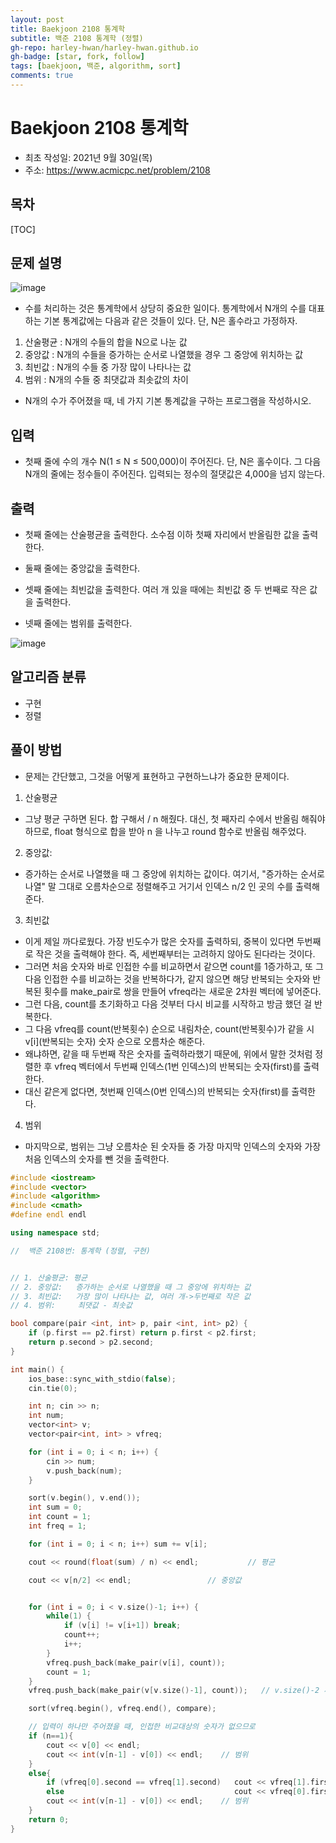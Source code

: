 ```yaml
---
layout: post
title: Baekjoon 2108 통계학
subtitle: 백준 2108 통계학 (정렬)
gh-repo: harley-hwan/harley-hwan.github.io
gh-badge: [star, fork, follow]
tags: [baekjoon, 백준, algorithm, sort]
comments: true
---
```


# Baekjoon 2108 통계학

- 최초 작성일: 2021년 9월 30일(목)
- 주소: <https://www.acmicpc.net/problem/2108>

## 목차
[TOC]

## 문제 설명
![image](https://user-images.githubusercontent.com/68185569/135301978-78dcb4a7-4112-4599-b91c-b207bb1edb7f.png)


- 수를 처리하는 것은 통계학에서 상당히 중요한 일이다. 통계학에서 N개의 수를 대표하는 기본 통계값에는 다음과 같은 것들이 있다. 단, N은 홀수라고 가정하자.

1. 산술평균 : N개의 수들의 합을 N으로 나눈 값
2. 중앙값 : N개의 수들을 증가하는 순서로 나열했을 경우 그 중앙에 위치하는 값
3. 최빈값 : N개의 수들 중 가장 많이 나타나는 값
4. 범위 : N개의 수들 중 최댓값과 최솟값의 차이

- N개의 수가 주어졌을 때, 네 가지 기본 통계값을 구하는 프로그램을 작성하시오.

## 입력
- 첫째 줄에 수의 개수 N(1 ≤ N ≤ 500,000)이 주어진다. 단, N은 홀수이다. 그 다음 N개의 줄에는 정수들이 주어진다. 입력되는 정수의 절댓값은 4,000을 넘지 않는다.

## 출력

- 첫째 줄에는 산술평균을 출력한다. 소수점 이하 첫째 자리에서 반올림한 값을 출력한다.

- 둘째 줄에는 중앙값을 출력한다.

- 셋째 줄에는 최빈값을 출력한다. 여러 개 있을 때에는 최빈값 중 두 번째로 작은 값을 출력한다.

- 넷째 줄에는 범위를 출력한다.

![image](https://user-images.githubusercontent.com/68185569/135302077-29c058dc-2da2-4eb2-9763-3da08596bf50.png)


## 알고리즘 분류

- 구현
- 정렬

## 풀이 방법

- 문제는 간단했고, 그것을 어떻게 표현하고 구현하느냐가 중요한 문제이다.
1. 산술평균
- 그냥 평균 구하면 된다. 합 구해서 / n 해줬다. 대신, 첫 째자리 수에서 반올림 해줘야 하므로, float 형식으로 합을 받아 n 을 나누고 round 함수로 반올림 해주었다.
2. 중앙값:
- 증가하는 순서로 나열했을 때 그 중앙에 위치하는 값이다. 여기서, "증가하는 순서로 나열" 말 그대로 오름차순으로 정렬해주고 거기서 인덱스 n/2 인 곳의 수를 출력해준다.
3. 최빈값
- 이게 제일 까다로웠다. 가장 빈도수가 많은 숫자를 출력하되, 중복이 있다면 두번째로 작은 것을 출력해야 한다. 즉, 세번째부터는 고려하지 않아도 된다라는 것이다. 
- 그러면 처음 숫자와 바로 인접한 수를 비교하면서 같으면 count를 1증가하고, 또 그 다음 인접한 수를 비교하는 것을 반복하다가, 같지 않으면 해당 반복되는 숫자와 반복된 횟수를 make_pair로 쌍을 만들어 vfreq라는 새로운 2차원 벡터에 넣어준다. 
- 그런 다음, count를 초기화하고 다음 것부터 다시 비교를 시작하고 방금 했던 걸 반복한다.
- 그 다음 vfreq를 count(반복횟수) 순으로 내림차순, count(반복횟수)가 같을 시 v[i](반복되는 숫자) 숫자 순으로 오름차순 해준다.
- 왜냐하면, 같을 때 두번째 작은 숫자를 출력하라했기 때문에, 위에서 말한 것처럼 정렬한 후 vfreq 벡터에서 두번째 인덱스(1번 인덱스)의 반복되는 숫자(first)를 출력한다.
- 대신 같은게 없다면, 첫번째 인덱스(0번 인덱스)의 반복되는 숫자(first)를 출력한다.
4. 범위
- 마지막으로, 범위는 그냥 오름차순 된 숫자들 중 가장 마지막 인덱스의 숫자와 가장 처음 인덱스의 숫자를 뺀 것을 출력한다.



```c++
#include <iostream>
#include <vector>
#include <algorithm>
#include <cmath>
#define endl endl

using namespace std;

//  백준 2108번: 통계학 (정렬, 구현)


// 1. 산술평균: 평균
// 2. 중앙값:   증가하는 순서로 나열했을 때 그 중앙에 위치하는 값
// 3. 최빈값:   가장 많이 나타나는 값, 여러 개->두번째로 작은 값
// 4. 범위:     최댓값 - 최솟값

bool compare(pair <int, int> p, pair <int, int> p2) {
    if (p.first == p2.first) return p.first < p2.first;
    return p.second > p2.second;
}

int main() {
    ios_base::sync_with_stdio(false);
    cin.tie(0);

    int n; cin >> n;
    int num;
    vector<int> v;
    vector<pair<int, int> > vfreq;

    for (int i = 0; i < n; i++) {
        cin >> num;
        v.push_back(num);
    }

    sort(v.begin(), v.end());
    int sum = 0;
    int count = 1;
    int freq = 1;

    for (int i = 0; i < n; i++) sum += v[i];

    cout << round(float(sum) / n) << endl;           // 평균

    cout << v[n/2] << endl;                 // 중앙값


    for (int i = 0; i < v.size()-1; i++) {
        while(1) {
            if (v[i] != v[i+1]) break;
            count++;
            i++;
        }
        vfreq.push_back(make_pair(v[i], count));
        count = 1;
    }
    vfreq.push_back(make_pair(v[v.size()-1], count));   // v.size()-2 까지만 숫자를 넣으므로, 마지막 인덱스의 숫자를 따로 수행해줌.

    sort(vfreq.begin(), vfreq.end(), compare);

    // 입력이 하나만 주어졌을 때, 인접한 비교대상의 숫자가 없으므로
    if (n==1){
        cout << v[0] << endl;
        cout << int(v[n-1] - v[0]) << endl;    // 범위
    }
    else{
        if (vfreq[0].second == vfreq[1].second)   cout << vfreq[1].first << endl;     // 최빈값
        else                                      cout << vfreq[0].first << endl;
        cout << int(v[n-1] - v[0]) << endl;    // 범위
    }
    return 0;
}
```

